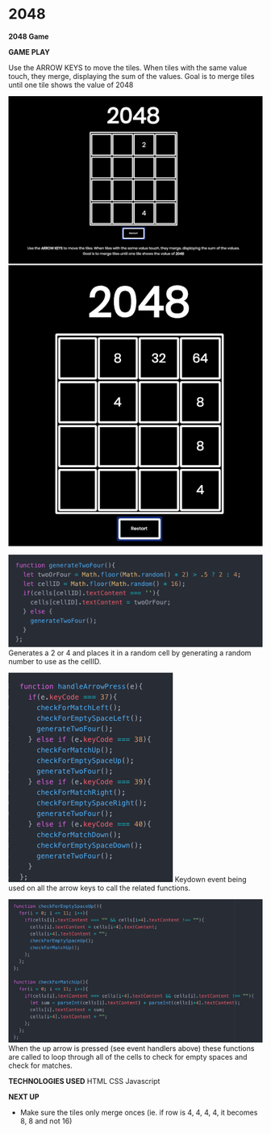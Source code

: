 # 2048

 **2048 Game**

 **GAME PLAY**

 Use the ARROW KEYS to move the tiles. When tiles with the same value touch, they merge, displaying the sum of the values. Goal is to merge tiles until one tile shows the value of 2048

 ![game board at start](imgs/gamestart.png)
 ![game board during play](imgs/gameboardinplay.png)

 ![generate random two four function](imgs/generaterandom.png)
 Generates a 2 or 4 and places it in a random cell by generating a random number to use as the cellID.

 ![event handlers](imgs/eventhandlers.png)
 Keydown event being used on all the arrow keys to call the related functions.

 ![up arrow functions](imgs/uparrowchecks.png)
 When the up arrow is pressed (see event handlers above) these functions are called to loop through all of the cells to check for empty spaces and check for matches.

 **TECHNOLOGIES USED**
 HTML
 CSS
 Javascript

 **NEXT UP**
 - Make sure the tiles only merge onces (ie. if row is 4, 4, 4, 4, it becomes 8, 8 and not 16)

